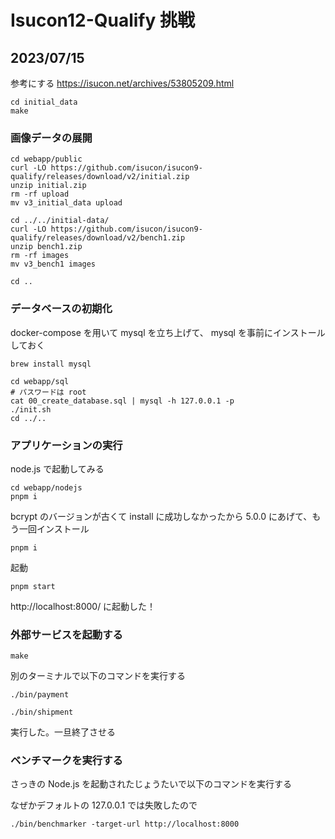 # Isucon12-Qualify 挑戦

## 2023/07/15

参考にする
https://isucon.net/archives/53805209.html

```
cd initial_data
make
```

### 画像データの展開

```
cd webapp/public
curl -LO https://github.com/isucon/isucon9-qualify/releases/download/v2/initial.zip
unzip initial.zip
rm -rf upload
mv v3_initial_data upload

cd ../../initial-data/
curl -LO https://github.com/isucon/isucon9-qualify/releases/download/v2/bench1.zip
unzip bench1.zip
rm -rf images
mv v3_bench1 images

cd ..
```

### データベースの初期化

docker-compose を用いて mysql を立ち上げて、 mysql を事前にインストールしておく

```
brew install mysql
```

```
cd webapp/sql
# パスワードは root
cat 00_create_database.sql | mysql -h 127.0.0.1 -p
./init.sh
cd ../..
```

### アプリケーションの実行

node.js で起動してみる

```
cd webapp/nodejs
pnpm i
```

bcrypt のバージョンが古くて install に成功しなかったから 5.0.0 にあげて、もう一回インストール

```
pnpm i
```

起動

```
pnpm start
```

http://localhost:8000/ に起動した！

### 外部サービスを起動する

```
make
```

別のターミナルで以下のコマンドを実行する

```
./bin/payment
```

```
./bin/shipment
```

実行した。一旦終了させる

### ベンチマークを実行する

さっきの Node.js を起動されたじょうたいで以下のコマンドを実行する

なぜかデフォルトの 127.0.0.1 では失敗したので

```
./bin/benchmarker -target-url http://localhost:8000
```
